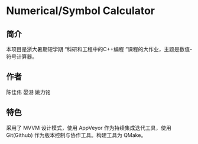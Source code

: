 # Numerical/Symbol Calculator

## 简介

本项目是浙大暑期短学期 “科研和工程中的C++编程 ”课程的大作业，主题是数值-符号计算器。

## 作者

陈佳伟  晏港  姚力铭

## 特色
采用了 MVVM 设计模式，使用 AppVeyor 作为持续集成迭代工具，使用 Git(Github) 作为版本控制与协作工具。构建工具为 QMake。



